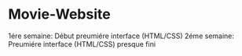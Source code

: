 # Movie-Website
1ére semaine: Début preumiére interface (HTML/CSS)
2éme semaine: Preumiére interface (HTML/CSS) presque fini
